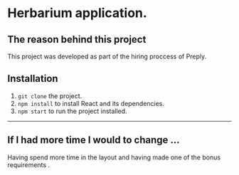 # Herbarium application.

## The reason behind this project

This project was developed as part of the hiring proccess of Preply.

## Installation
1. `git clone` the project.
1. `npm install` to install React and its dependencies.
1. `npm start` to run the project installed.

---
## If I had more time I would to change ...
Having spend more time in the layout and having made one of the bonus requirements .